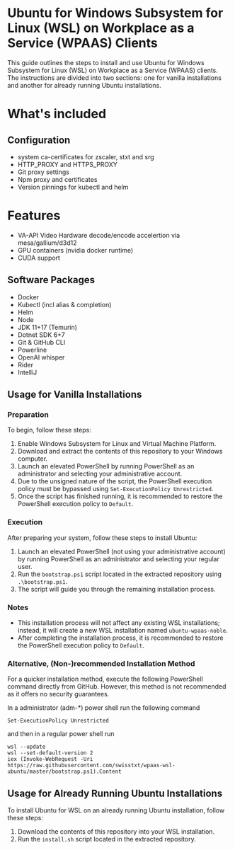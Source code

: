 # Ubuntu for Windows Subsystem for Linux (WSL) on Workplace as a Service (WPAAS) Clients

This guide outlines the steps to install and use Ubuntu for Windows Subsystem for Linux (WSL) on Workplace as a Service (WPAAS) clients. The instructions are divided into two sections: one for vanilla installations and another for already running Ubuntu installations.

# What's included

## Configuration

- system ca-certificates for zscaler, stxt and srg
- HTTP_PROXY and HTTPS_PROXY
- Git proxy settings
- Npm proxy and certificates
- Version pinnings for kubectl and helm

# Features

- VA-API Video Hardware decode/encode accelertion via mesa/gallium/d3d12
- GPU containers (nvidia docker runtime)
- CUDA support

## Software Packages

- Docker
- Kubectl (incl alias & completion)
- Helm
- Node
- JDK 11+17 (Temurin)
- Dotnet SDK 6+7
- Git & GitHub CLI
- Powerline
- OpenAI whisper
- Rider
- IntelliJ

## Usage for Vanilla Installations

### Preparation

To begin, follow these steps:

1. Enable Windows Subsystem for Linux and Virtual Machine Platform.
2. Download and extract the contents of this repository to your Windows computer.
3. Launch an elevated PowerShell by running PowerShell as an administrator and selecting your administrative account.
4. Due to the unsigned nature of the script, the PowerShell execution policy must be bypassed using `Set-ExecutionPolicy Unrestricted`.
5. Once the script has finished running, it is recommended to restore the PowerShell execution policy to `Default`.

### Execution

After preparing your system, follow these steps to install Ubuntu:

1. Launch an elevated PowerShell (not using your administrative account) by running PowerShell as an administrator and selecting your regular user.
2. Run the `bootstrap.ps1` script located in the extracted repository using `.\bootstrap.ps1`.
3. The script will guide you through the remaining installation process.

### Notes

- This installation process will not affect any existing WSL installations; instead, it will create a new WSL installation named `ubuntu-wpaas-noble`.
- After completing the installation process, it is recommended to restore the PowerShell execution policy to `Default`.

### Alternative, (Non-)recommended Installation Method

For a quicker installation method, execute the following PowerShell command directly from GitHub. However, this method is not recommended as it offers no security guarantees.

In a administrator (adm-*) power shell run the following command

```
Set-ExecutionPolicy Unrestricted
```

and then in a regular power shell run

```
wsl --update
wsl --set-default-version 2
iex (Invoke-WebRequest -Uri  https://raw.githubusercontent.com/swisstxt/wpaas-wsl-ubuntu/master/bootstrap.ps1).Content
```

## Usage for Already Running Ubuntu Installations

To install Ubuntu for WSL on an already running Ubuntu installation, follow these steps:

1. Download the contents of this repository into your WSL installation.
2. Run the `install.sh` script located in the extracted repository.

